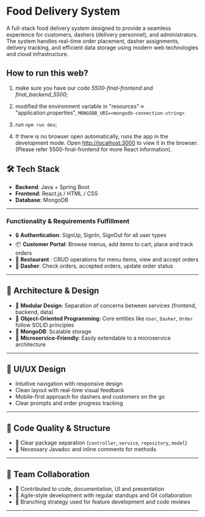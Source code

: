 # Food Delivery System

A full-stack food delivery system designed to provide a seamless experience for customers, dashers (delivery personnel), and administrators. The system handles real-time order placement, dasher assignments, delivery tracking, and efficient data storage using modern web technologies and cloud infrastructure.

## How to run this web?
1. make sure you have our code *5500-final-frontend* and *final_backend_5500*;

2. modified the environment variable in "resources"-> "application.properties",
   `MONGODB_URI=<mongodb-connection-string>`
3. run  `npm run dev`;

4. If there is no browser open automatically, runs the app in the development mode.
   Open [http://localhost:3000](http://localhost:3000) to view it in the browser.
   (Please refer 5500-final-frontend for more React information).

## 🛠️ Tech Stack

- **Backend**: Java + Spring Boot
- **Frontend**: React.js / HTML / CSS
- **Database**: MongoDB

---

### Functionality & Requirements Fulfillment

- 🔒 **Authentication**: SignUp, SignIn, SignOut for all user types
- 📦 **Customer Portal**: Browse menus, add items to cart, place and track orders
- 🍜 **Restaurant** : CRUD operations for menu items, view and accept orders
- 🚗 **Dasher**: Check orders, accepted orders, update order status

---

## 🧠 Architecture & Design

- 🧩 **Modular Design**: Separation of concerns between services (frontend, backend, data)
- 📐 **Object-Oriented Programming**: Core entities like `User`, `Dasher`, `Order` follow SOLID principles
- 💾 **MongoDB**: Scalable storage
- 🔧 **Microservice-Friendly**: Easily extendable to a microservice architecture

---
## 🎨 UI/UX Design

- Intuitive navigation with responsive design
- Clean layout with real-time visual feedback
- Mobile-first approach for dashers and customers on the go
- Clear prompts and order progress tracking

---
## 🧹 Code Quality & Structure

- 📁 Clear package separation (`controller`, `service`, `repository`, `model`)
- 📝 Necessary Javadoc and inline comments for methods

---
## 🤝 Team Collaboration

- 👥 Contributed to code, documentation, UI and presentation
- 🧠 Agile-style development with regular standups and Git collaboration
- 📂 Branching strategy used for feature development and code reviews

---

